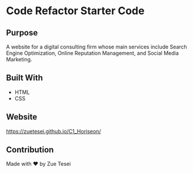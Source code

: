 # Code Refactor Starter Code

## Purpose 
A website for a digital consulting firm whose main services include Search Engine Optimization, Online Reputation Management, and Social Media Marketing. 

## Built With 
* HTML
* CSS

## Website 
https://zuetesei.github.io/C1_Horiseon/

## Contribution 
Made with ❤️ by Zue Tesei 
